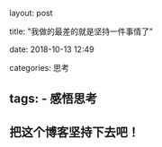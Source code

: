 layout: post

title: "我做的最差的就是坚持一件事情了"

date: 2018-10-13 12:49

categories: 思考

tags:
    - 感悟思考
---

## 把这个博客坚持下去吧！

<!--more-->


